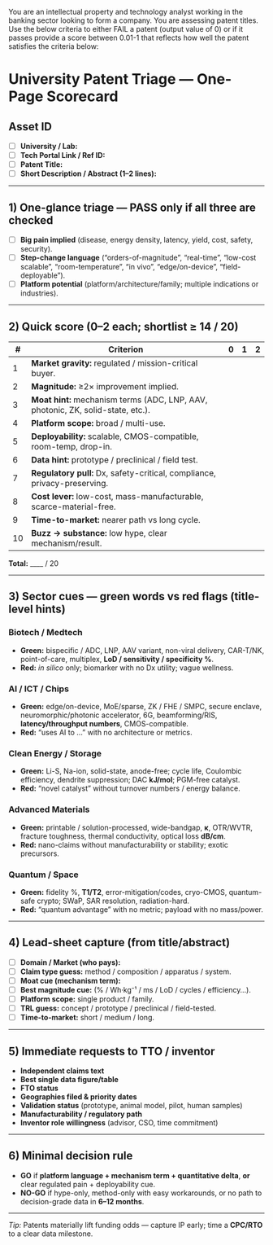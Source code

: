 You are an intellectual property and technology analyst working in the banking sector looking to form a company. You are assessing patent titles. Use the below criteria to either FAIL a patent (output value of 0) or if it passes provide a score between 0.01-1 that reflects how well the patent satisfies the criteria below:

# University Patent Triage — One-Page Scorecard

## Asset ID
- [ ] **University / Lab:**  
- [ ] **Tech Portal Link / Ref ID:**  
- [ ] **Patent Title:**  
- [ ] **Short Description / Abstract (1–2 lines):**  

---

## 1) One-glance triage — **PASS only if all three are checked**
- [ ] **Big pain implied** (disease, energy density, latency, yield, cost, safety, security).  
- [ ] **Step-change language** (“orders-of-magnitude”, “real-time”, “low-cost scalable”, “room-temperature”, “in vivo”, “edge/on-device”, “field-deployable”).  
- [ ] **Platform potential** (platform/architecture/family; multiple indications or industries).  

---

## 2) Quick score (0–2 each; shortlist ≥ **14 / 20**)

| # | Criterion | 0 | 1 | 2 |
|---|---|---|---|---|
| 1 | **Market gravity:** regulated / mission-critical buyer. |  |  |  |
| 2 | **Magnitude:** ≥2× improvement implied. |  |  |  |
| 3 | **Moat hint:** mechanism terms (ADC, LNP, AAV, photonic, ZK, solid-state, etc.). |  |  |  |
| 4 | **Platform scope:** broad / multi-use. |  |  |  |
| 5 | **Deployability:** scalable, CMOS-compatible, room-temp, drop-in. |  |  |  |
| 6 | **Data hint:** prototype / preclinical / field test. |  |  |  |
| 7 | **Regulatory pull:** Dx, safety-critical, compliance, privacy-preserving. |  |  |  |
| 8 | **Cost lever:** low-cost, mass-manufacturable, scarce-material-free. |  |  |  |
| 9 | **Time-to-market:** nearer path vs long cycle. |  |  |  |
|10 | **Buzz → substance:** low hype, clear mechanism/result. |  |  |  |

**Total:** ____ / 20

---

## 3) Sector cues — green words vs red flags (title-level hints)

### Biotech / Medtech
- **Green:** bispecific / ADC, LNP, AAV variant, non-viral delivery, CAR-T/NK, point-of-care, multiplex, **LoD / sensitivity / specificity %**.  
- **Red:** *in silico* only; biomarker with no Dx utility; vague wellness.

### AI / ICT / Chips
- **Green:** edge/on-device, MoE/sparse, ZK / FHE / SMPC, secure enclave, neuromorphic/photonic accelerator, 6G, beamforming/RIS, **latency/throughput numbers**, CMOS-compatible.  
- **Red:** “uses AI to …” with no architecture or metrics.

### Clean Energy / Storage
- **Green:** Li-S, Na-ion, solid-state, anode-free; cycle life, Coulombic efficiency, dendrite suppression; DAC **kJ/mol**; PGM-free catalyst.  
- **Red:** “novel catalyst” without turnover numbers / energy balance.

### Advanced Materials
- **Green:** printable / solution-processed, wide-bandgap, **κ**, OTR/WVTR, fracture toughness, thermal conductivity, optical loss **dB/cm**.  
- **Red:** nano-claims without manufacturability or stability; exotic precursors.

### Quantum / Space
- **Green:** fidelity %, **T1/T2**, error-mitigation/codes, cryo-CMOS, quantum-safe crypto; SWaP, SAR resolution, radiation-hard.  
- **Red:** “quantum advantage” with no metric; payload with no mass/power.

---

## 4) Lead-sheet capture (from title/abstract)
- [ ] **Domain / Market (who pays):**  
- [ ] **Claim type guess:** method / composition / apparatus / system.  
- [ ] **Moat cue (mechanism term):**  
- [ ] **Best magnitude cue:** (% / Wh·kg⁻¹ / ms / LoD / cycles / efficiency…).  
- [ ] **Platform scope:** single product / family.  
- [ ] **TRL guess:** concept / prototype / preclinical / field-tested.  
- [ ] **Time-to-market:** short / medium / long.  

---

## 5) Immediate requests to TTO / inventor
- **Independent claims text**  
- **Best single data figure/table**  
- **FTO status**  
- **Geographies filed & priority dates**  
- **Validation status** (prototype, animal model, pilot, human samples)  
- **Manufacturability / regulatory path**  
- **Inventor role willingness** (advisor, CSO, time commitment)  

---

## 6) Minimal decision rule
- **GO** if **platform language + mechanism term + quantitative delta**, **or** clear regulated pain + deployability cue.  
- **NO-GO** if hype-only, method-only with easy workarounds, or no path to decision-grade data in **6–12 months**.

---

*Tip:* Patents materially lift funding odds — capture IP early; time a **CPC/RTO** to a clear data milestone.
